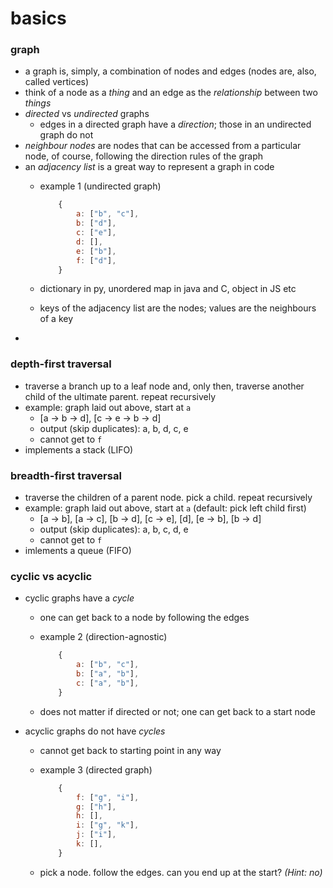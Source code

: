 # basics

### graph
* a graph is, simply, a combination of nodes and edges (nodes are, 
also, called vertices)
* think of a node as a *thing* and an edge as the *relationship*
between two *things*
* *directed* vs *undirected* graphs
    * edges in a directed graph have a *direction*; those in an
    undirected graph do not
* *neighbour nodes* are nodes that can be accessed from a particular
node, of course, following the direction rules of the graph
* an *adjacency list* is a great way to represent a graph in code
    * example 1 (undirected graph)

        ```javascript
            {
                a: ["b", "c"],
                b: ["d"],
                c: ["e"],
                d: [],
                e: ["b"],
                f: ["d"],
            }
        ```

    * dictionary in py, unordered map in java and C, object in JS etc
    * keys of the adjacency list are the nodes; values are the neighbours
    of a key
*   

### depth-first traversal
* traverse a branch up to a leaf node and, only then, traverse another child
of the ultimate parent. repeat recursively
* example: graph laid out above, start at `a`
    * [a → b → d], [c → e → b → d]
    * output (skip duplicates): a, b, d, c, e
    * cannot get to `f`
* implements a stack (LIFO)

### breadth-first traversal
* traverse the children of a parent node. pick a child. repeat recursively
* example: graph laid out above, start at `a` (default: pick left child first)
    * [a → b], [a → c], [b → d], [c → e], \[d\], [e → b], [b → d]
    * output (skip duplicates): a, b, c, d, e
    * cannot get to `f`
* imlements a queue (FIFO)

### cyclic vs acyclic
* cyclic graphs have a *cycle*
    * one can get back to a node by following the edges
    * example 2 (direction-agnostic)

        ```javascript
            {
                a: ["b", "c"],
                b: ["a", "b"],
                c: ["a", "b"],
            }
        ```

    * does not matter if directed or not; one can get back to a start node
* acyclic graphs do not have *cycles*
    * cannot get back to starting point in any way
    * example 3 (directed graph)

        ```javascript
            {
                f: ["g", "i"],
                g: ["h"],
                h: [],
                i: ["g", "k"],
                j: ["i"],
                k: [],
            }
        ```

    * pick a node. follow the edges. can you end up at the start? *(Hint: no)*
